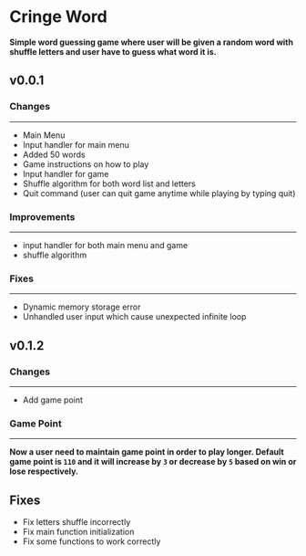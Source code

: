 # Cringe Word
**Simple word guessing game where user will be given a random word with shuffle letters and user have to guess what word it is.**

## v0.0.1
### Changes
----
- Main Menu
- Input handler for main menu
- Added 50 words
- Game instructions on how to play
- Input handler for game
- Shuffle algorithm for both word list and letters
- Quit command (user can quit game anytime while playing by typing quit)

### Improvements
---
- input handler for both main menu and game
- shuffle algorithm

### Fixes
---
- Dynamic memory storage error
- Unhandled user input which cause unexpected infinite loop

## v0.1.2
### Changes
---
- Add game point

### Game Point
---
**Now a user need to maintain game point in order to play longer. Default game point is ```110``` and it will increase by ```3``` or decrease by ```5``` based on win or lose respectively.**

## Fixes
- Fix letters shuffle incorrectly
- Fix main function initialization 
- Fix some functions to work correctly
